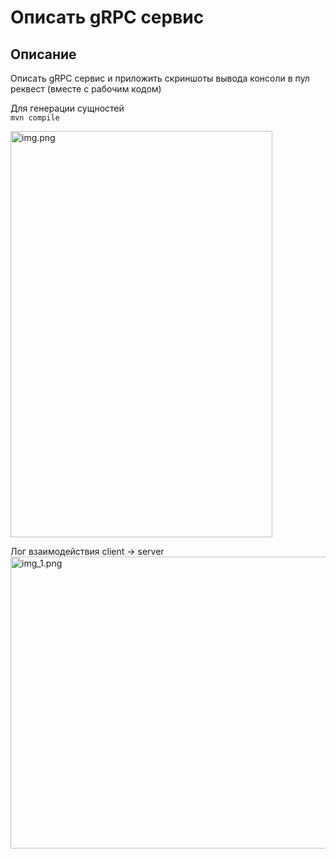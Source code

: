 # Описать gRPC сервис

## Описание
Описать gRPC сервис и приложить скриншоты вывода консоли в пул реквест (вместе с рабочим кодом)

Для генерации сущностей  
```mvn compile```

<img alt="img.png" height="650" src="img.png" width="419"/>

Лог взаимодействия client -> server  
<img alt="img_1.png" height="467" src="img_1.png" width="1333"/>
